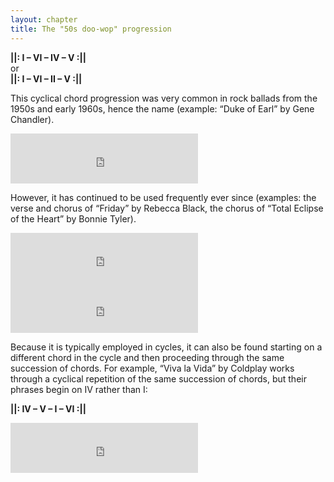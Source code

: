 ```yaml
---
layout: chapter
title: The "50s doo-wop" progression
---
```


**&#124;&#124;: I – VI – IV – V :&#124;&#124;**  
or  
**&#124;&#124;: I – VI – II – V :&#124;&#124;**

This cyclical chord progression was very common in rock ballads from the 1950s and early 1960s, hence the name (example: “Duke of Earl” by Gene Chandler). 

<iframe src="https://embed.spotify.com/?uri=spotify:track:1CX9WKs56Ur7r1NDPmuowt" width="300" height="80" frameborder="0" allowtransparency="true"></iframe><br>

However, it has continued to be used frequently ever since (examples: the verse and chorus of “Friday” by Rebecca Black, the chorus of “Total Eclipse of the Heart” by Bonnie Tyler).

<iframe src="https://embed.spotify.com/?uri=spotify:track:4fK6E2UywZTJIa5kWnCD6x" width="300" height="80" frameborder="0" allowtransparency="true"></iframe><br>

<iframe src="https://embed.spotify.com/?uri=spotify:track:5prTs2HAw2G4idHZyeFp8o" width="300" height="80" frameborder="0" allowtransparency="true"></iframe><br>

Because it is typically employed in cycles, it can also be found starting on a different chord in the cycle and then proceeding through the same succession of chords. For example, “Viva la Vida” by Coldplay works through a cyclical repetition of the same succession of chords, but their phrases begin on IV rather than I:

**&#124;&#124;: IV – V – I – VI :&#124;&#124;**

<iframe src="https://embed.spotify.com/?uri=spotify:track:1mea3bSkSGXuIRvnydlB5b" width="300" height="80" frameborder="0" allowtransparency="true"></iframe><br>
